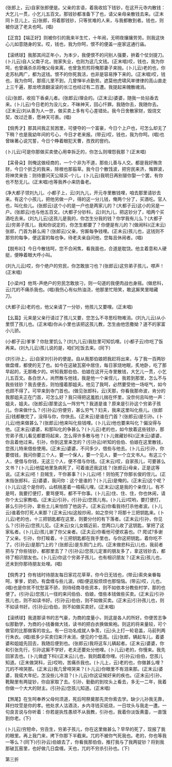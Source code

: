 <!-- { "loadSidebar": true } -->
(张郎上，云)自家张郎便是。父亲的言语，着我收拾下钱钞，在这开元寺内散钱：大乞儿一贯，小乞儿五百文。那钱钞都准备下了也，请父亲母亲散钱去来。(正末同卜旦儿上，云)张郎，将着那钱钞，只等贫难的人来，与我都散到者。钱也，则被你送了老夫也呵。(唱)

【正宫】【端正好】则被你引的我来半生忙，十年闹，无明夜攘攘劳劳。则我这快心儿如意随身的宝。哎，钱也，我为你呵，恨不的便盖一座家这通行庙。

【滚绣球】我那其间正年小，为本少，我便恨不的问别人强要，拚着个仗剑提刀。(卜儿云)自人父南子北，抛家失业，也则为这几文钱。(正末唱)哎，钱也，我为你呵，也曾痛杀杀将俺父母来离，也曾急煎煎将俺那妻子来抛。(卜儿云)老的也，你走苏杭两广，都为这钱。恨不的你死我活，也非是容易挣下来的。(正末唱)哎，钱也，我为你呵，那搭儿里不到，几曾惮半点勤劳。遮莫他虎啸风崒律律的高山直走上三千遍，那龙喷浪翻滚滚的长江也经过有二百遭。我提起来魄散魂消。

(云)张郎，收拾下香桌儿者。(张郎云)理会的。(正末云)婆婆，随我一处拈香去来。(卜儿云)今日老的为没儿女，不昧神天，回心忏罪。我随你去，我随你去。(正末云)刘从善为人一世，做买卖上多有亏心差错处。我今日舍散家财，毁烧文契，改过迁善，愿神天可表。(唱)

【倘秀才】那其间我正贫困里，可便夺的一个富豪，今日个上户也，可怎么却无了下稍？也是我幼年间的亏心，今日才老来报。(带云)哎，钱也，我为你呵。(唱)也曾昧著心说咒誓，今日个睁着眼犯天曹，孜孜的窨约。

(卜儿云)可是你那做买卖使心用幸拆乏的，你怎么则埋怨我那？(正末唱)

【呆骨朵】则俺这做经商的，一个个非为不道，那些儿善与人交。都是我好贿贪财，今日个折乏的我来，除根也那翦草。我今日个散饯波，把穷民来济，悔罪波，将神灵来告：则待要问天公赎买-个儿，(卜儿云)我明日再别替你娶一个罢，有你也不愁无儿。(正末唱)也等我养小来防备老。

(净大都子领刘九儿、小都子上，云)刘九儿，开元寺里散钱哩，咱去那里请钞去来。有这个小孩儿，把他另做一户，得的这一分儿钱，俺两个分了，买酒吃。官人也，叫化些儿。(张郎云)这个小的是一户也是两家儿的？(大都子云)这小的另是一户。(张郎云)也与他五百文。(大都子分钞科，云)刘九儿，把这钞分了，咱两个买酒吃去来。(刘九儿云)这孩儿是我的，你怎生分我的钱？你学我有儿么？(大都子云)穷弟子孩儿，我和你说定的，你怎生都要了？你便是有儿的？(做闹科)(正末云)张郎，门首为甚么闹？(张郎云)父亲，穷厮每争钱哩。(正未云)孩儿也，这钱则不那穷的每争，便这富的每也争。待老夫亲自问他，您每且休闹者。(唱)

【脱布衫】今日今散钱呵，您不合闲焦，看我面也，合道是耽饶。他主着意和人硬挺，便睁着眼大呼小叫。

(刘九儿云)哎，你个绝户的穷民，你怎敢放刁也？(张郎云)这穷弟子孩儿，噤声！(正末唱)

【小梁州】他骂-声绝户的穷民怎敢放刁，则一句道的我便肉战也身摇。(做悲科，云)兀的不痛杀我也。(唱)我伤心有似热油浇，他那里忙陪笑，敢这厮笑里暗藏刀。

(大都子云)老的也，他父亲请了一分钞，他孩儿又要哩。(正末唱)

【幺篇】元来是父亲行请过了孩儿又要，您怎么不寻思枉物难消。(刘九儿云)从小里惯了孩儿也。(正末唱)你从小里也该把这孩儿教，怎生由他恁撒拗？道不的家富小儿骄。

(小都子云)爹爹？你肚里饥么？(刘九儿云)我肚里可知饥哩。(小都子云)你吃了饭再来。(刘九儿云)孩儿说的是，咱们吃饭去来。(同下)

(刘引孙上，云)自家刘引孙的便是。自从我那伯娘把我赶将出来，与了我一百两钞做盘缠，都使的无了也。如今在这破瓦窑中居住，每日家烧地眠，炙地卧，吃了那早起的，无那晚夕的。听知我那伯伯、伯娘在这开元寺里散钱，大乞儿一贯，小乞儿五百文。各白世人，尚然散与他钱，我是他一个亲侄儿，我若到那里，怎么不与我些钱钞？我去便去，则怕撞着那姐夫。他见了我呵，必然要受他一场呕气，如今也顾不得了。可早来到寺门首也。(做见张郎科，云)天那，你看我那命波，肯分的我那姐夫正在门首，可怎么好？我只得把这羞脸儿揣在怀里，没奈何且叫他一声：姐夫，姐夫。(张郎云)那里这么一阵穷气？我道是谁？原来是引孙这个穷弟子孩儿。你来做什么？(引孙云)穷便穷，甚么穷气？妇夫，我来这里叫化些儿。(张郎云)钱都散完了，没得与你，你快去。(正末云)是谁在门首？(张郎云)是引孙。(卜儿云)他来做甚么？(张郎云)他来叫化些钱哩。(卜儿云)他也要来叫化？偏没得与他。(正末云)婆婆，和那叫化的争甚么？(卜儿云)老的也，如今放着这些钱钞，那穷弟子孩儿看见都要将起来，怎么得许多散与他？(卜儿做藏钞科)(正末云)婆婆，你且着他过来。引孙，你到这里来怎的？(引孙云)听知的伯伯、伯娘在这里散钱，您孩儿特来借些使用。(正末云)婆婆，不问多少，借些与他去。(卜儿云)引孙，你要借钱，我问你要三个人，要一个保人，要一个见人，要一个立文书人。有这三个人，便借与你钱，无这三个人，便不借与你钱。(正末云)哎，自家孩儿，可要甚么文书？(卜儿云)他猛地里急病死了，可着谁还我这钱？(张郎云)母亲，正是这等说。(正末云)呸！丑贼生，干你甚事？(卜儿云)呸！则怕死了你那长俊的侄儿。(正末指张郎科，云)婆婆，我问你：这个是谁的？(卜儿云)是俺的。(正末云)这个呢？(卜儿云)这个是你的，山核桃差着一梧槅儿哩。(正末云)这是我的个亲侄儿，有不是呵，我要打便打，要骂便骂，都不干你事。(卜儿云)住、住、住，你也休闹，请你个太公家教咱。(正末云)引孙，(引孙云)您孩儿有。(卜儿云)哎哟，要打便打，甚么引孙引孙，拿些土儿来怕惊了他囟子。(正末云)你看我待打杀他者波。(卜儿云)谁着你打死人来那？(正末云)似这般炒闹，如之奈何？将那十三把钥匙来。(卜儿云)老的也，十三把钥匙都在这里，则要分付的有下落者。(正末云)引孙，你见么？(引孙云)您孩儿见。(正末云)女儿女婿近前，您两口儿收了这钥匙，掌把了这家私者。(卜儿云)孩儿谢了你父亲者。(正夫云)你看他可便欢喜也。(?
爬试?多谢了父亲。引孙，你打睃着，十三把钥匙都在我手里也，与你这把钥匙，着你吃不了。(引孙云)是那门上的？(张郎云)是东厕门上的。(正末做悲科云)儿也，我前者把与了你些钱钞，都那里去了？(引孙云)您孩儿定害的朋友多了，拿这钱钞去，都待了相识朋友也。(卜儿云)你这个穷弟子孩儿，也有相识朋友？(正末云)孩儿也，还未到你那待朋友处哩。(唱)

【倘秀才】你有钱时待朋友每日家花花草草，你今日无钱也，(带云)索央亲眷每呵，爹爹，奶奶，有盘缠与些儿波。(唱)便这般烦烦也那恼恼。(带云)哎，儿也，(唱)也是你贫不忧愁富不骄，则待经商寻些资本，则不如依本分教些村学，那的也便了。(引孙云)您孩儿一径的来问伯伯、伯娘，借些本钱做些买卖。(正末云)引孙孩儿也，则不如读书好。(引孙云)伯伯，则不如做买卖。(正末云)引孙孩儿也，则不如读书好。(引孙云)伯伯，则不如做买卖好。(正末唱)

【滚绣球】我道那读书的志气豪，为商的度量小，则这是各人的所好。你便苦志争似那勤学，为商的小钱番做大钱，读书的把白衣换做紫袍。则这的将来量较，可个做官的比那做客的妆幺。有一日功名成就人争羡，(云)头上打一轮皂盖，马前列两行朱衣。(唱)抵多少买卖归来汗未消，便见的个低高。(云)张郎，辆起车儿，着婆婆和姐姐先回去，我随后便到也。(张郎云)我将这车儿辆起者。(正末云)婆婆，你和引张先行，引孙这厮不学好，老夫还要处分他哩。(卜儿云)老的，你慢来。我先回家去也。(卜儿做虚下科)(正末云)儿也，我则觑着你哩。(引孙云)伯伯，您孩儿知道。(正末做哭科，云)哎哟，苦痛杀我也。(卜儿上，云)老的也，你做甚么哩？兀的不啼哭那。(正末云)我几曾啼哭来？(卜儿云)你眼里不有泪来那。(正末云)婆婆，我偌大年纪，怎没些儿冷泪？(卜儿云)你这证候好来的疾也。(正末云)引孙，靴靿里有两锭钞，你自家取了去。引孙，勤勤的到坟头上看去，多无一二年，我着你做一个大大的财主。(引孙云)您孩儿知道。(正末唱)

【煞尾】在生呵奉养父母何须道，死后呵祭奠那先灵你索去学。缺少儿孙我无靠，拜扫坟茔是你的孝。他处求人沽酒浇，乡内寻钱买纸烧，一日坟头与我走一遭。一句良言说与你听着：你若是执性愚顽不从我教，引孙也，我着你淡饭黄齑，一直饿到你老。(下)

(卜儿云)穷短命，穷丑生，穷弟子孩儿，你在这里做甚么？早早的死了，现报了我的眼里。再上我门来，拷下你那下半截来。兀的不被你气死我也。老的，你也等我一等么？(同下)(引孙云)伯娘去了，你看我那伯伯，推打我与了我两锭钞？将到我那破瓦窑里，也好做几日盘缠。天也，兀的不穷杀引孙也。(下)

第三折


